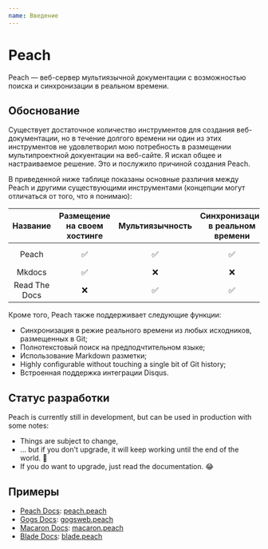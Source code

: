 ```yaml
---
name: Введение
---
```


# Peach

Peach — веб-сервер мультиязычной документации с возможностью поиска и синхронизации в реальном времени.

## Обоснование

Существует достаточное количество инструментов для создания веб-документации, но в течение долгого времени ни один из этих инструментов не удовлетворил мою потребность в размещении мультипроектной докуентации на веб-сайте. Я искал общее и настраиваемое решение. Это и послужило причиной создания Peach.

В приведенной ниже таблице показаны основные различия между Peach и другими существующими инструментами (концепции могут отличаться от того, что я понимаю):

| Название | Размещение на своем хостинге | Мультиязычность | Синхронизация в реальном времени | Статический HTML | Контроль версий|
|:--:|:---------:|:------------:|:------------:|:---------:|:---------:|
|Peach|✅|✅|✅|✅(Кэшируемый)|[Дорожная карта](/docs/intro/roadmap)|
|Mkdocs|✅|❌|❌|✅|❌|
|Read The Docs|❌|✅|✅|✅|✅|


Кроме того, Peach также поддерживает следующие функции:

- Синхронизация в режие реального времени из любых исходников, размещенных в Git;
- Полнотекстовый поиск на предподчтительном языке;
- Использование Markdown разметки;
- Highly configurable without touching a single bit of Git history;
- Встроенная поддержка интеграции Disqus.


## Статус разработки

Peach is currently still in development, but can be used in production with some notes:

- Things are subject to change,
- ... but if you don't upgrade, it will keep working until the end of the world. :100:
- If you do want to upgrade, just read the documentation. :joy:

## Примеры

- [Peach Docs](http://peachdocs.org/): [peach.peach](https://github.com/peachdocs/peach.peach)
- [Gogs Docs](http://gogs.io/): [gogsweb.peach](https://github.com/gogits/gogsweb.peach)
- [Macaron Docs](http://go-macaron.com/): [macaron.peach](https://github.com/macaron-contrib/macaron.peach)
- [Blade Docs](http://bladejava.com/): [blade.peach](https://github.com/bladejava/blade.peach)
